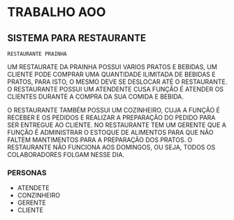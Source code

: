 # TRABALHO AOO

## SISTEMA PARA RESTAURANTE

`RESTAURANTE PRAINHA`

UM RESTAURATE DA PRAINHA POSSUI VARIOS PRATOS E BEBIDAS, UM CLIENTE PODE COMPRAR UMA QUANTIDADE ILIMITADA DE BEBIDAS E PRATOS, PARA ISTO, O MESMO DEVE SE DESLOCAR ATÉ O RESTAURANTE. O RESTAURANTE POSSUI UM ATENDENTE CUSA FUNÇÃO É ATENDER OS CLIENTES DURANTE A COMPRA DA SUA COMIDA E BEBIDA. 

O RESTAURANTE TAMBÉM POSSUI UM COZINHEIRO, CUJA A FUNÇÃO É RECEBER E OS PEDIDOS E REALIZAR A PREPARAÇÃO DO PEDIDO PARA SER ENTREGUE AO CLIENTE. NO RESTAURANTE  TEM UM GERENTE QUE A FUNÇÃO É ADMINISTRAR O ESTOQUE DE ALIMENTOS PARA QUE NÃO FALTEM MANTIMENTOS PARA A PREPARAÇÃO DOS PRATOS.  O RESTAURANTE NÃO FUNCIONA AOS DOMINGOS, OU SEJA, TODOS OS COLABORADORES FOLGAM NESSE DIA.


### PERSONAS 

- ATENDETE
- CONZINHEIRO
- GERENTE
- CLIENTE

